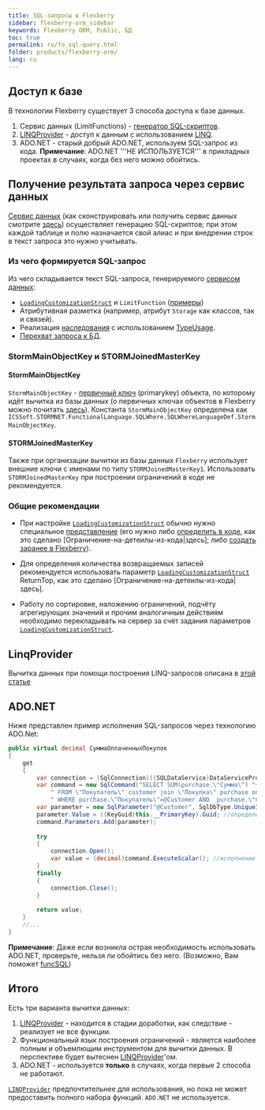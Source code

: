 ```yaml
---
title: SQL-запросы в Flexberry
sidebar: flexberry-orm_sidebar
keywords: Flexberry ORM, Public, БД
toc: true
permalink: ru/fo_sql-query.html
folder: products/flexberry-orm/
lang: ru
---
```


## Доступ к базе

В технологии Flexberry существует 3 способа доступа к базе данных.

1. Сервис данных (LimitFunctions) - [генератор SQL-скриптов](fo_function-list.html).
2. [LINQProvider](fo_linq-provider.html) - доступ к данным с использованием [LINQ](http://msdn.microsoft.com/ru-ru/library/bb397926.aspx).
3. ADO.NET - старый добрый ADO.NET, используем SQL-запрос из кода. __Примечание__: ADO.NET '''НЕ ИСПОЛЬЗУЕТСЯ''' в прикладных проектах в случаях, когда без него можно обойтись.

## Получение результата запроса через сервис данных

[Cервис данных](fo_data-service.html) (как сконструировать или получить cервис данных смотрите [здесь](construction--data-service.html)) осуществляет генерацию SQL-скриптов; при этом каждой таблице и полю назначается свой алиас и при внедрении строк в текст запроса это нужно учитывать.

### Из чего формируется SQL-запрос 

Из чего складывается текст SQL-запроса, генерируемого [сервисом данных](fo_data-service.html):

* [`LoadingCustomizationStruct`](fo_loading-customization-struct.html) и `LimitFunction` ([примеры](fo_function-list.html))
* Атрибутивная разметка (например, атрибут `Storage` как классов, так и связей).
* Реализация [наследования](fo_inheritance.html) с иcпользованием [TypeUsage](fo_type-usage-problem.html).
* [Перехват запроса к БД](fo_intercept-formation-sql-query.html).

### StormMainObjectKey и STORMJoinedMasterKey

#### StormMainObjectKey

`StormMainObjectKey` - [первичный ключ](http://msdn.microsoft.com/ru-ru/library/ms191236%28v=sql.90%29.aspx) (primarykey)  объекта, по которому идёт вычитка из базы данных (о первичных ключах объектов в Flexberry можно почитать [здесь](fo_primary-keys-objects.html)).
Константа `StormMainObjectKey` определена как `ICSSoft.STORMNET.FunctionalLanguage.SQLWhere.SQLWhereLanguageDef.StormMainObjectKey`.

#### STORMJoinedMasterKey

Также при организации вычитки из базы данных `Flexberry` использует внешние ключи с именами по типу `STORMJoinedMasterKey1`. Использовать `STORMJoinedMasterKey` при построении ограничений в коде не рекомендуется.

### Общие рекомендации

* При настройке [`LoadingCustomizationStruct`](fo_loading-customization-struct.html) обычно нужно специальное [представление](fo_view-def.html) (его нужно либо [определить в коде](fo_view-def.html), как это сделано [Ограничение-на-детеилы-из-кода|здесь]; либо [создать заранее в Flexberry](fo_data-classes.html)).

* Для определения количества возвращаемых записей рекомендуется использовать параметр [`LoadingCustomizationStruct`](fo_loading-customization-struct.html) ReturnTop, как это сделано [Ограничение-на-детеилы-из-кода|здесь].

* Работу по сортировке, наложению ограничений, подчёту агрегирующих значений и прочим аналогичным действиям необходимо перекладывать на сервер за счёт задания параметров [`LoadingCustomizationStruct`](fo_loading-customization-struct.html).

## LinqProvider

Вычитка данных при помощи построения LINQ-запросов описана в [этой статье](fo_linq-provider.html)

## ADO.NET

Ниже представлен пример исполнения SQL-запросов через технологию ADO.Net:

```csharp
public virtual decimal СуммаОплаченныхПокупок
{
	get
	{
		var connection = (SqlConnection)((SQLDataService)DataServiceProvider.DataService).GetConnection(); //получение подключения
		var command = new SqlCommand("SELECT SUM(purchase.\"Сумма\") "+
			" FROM \"Покупатель\" customer join \"Покупка\" purchase on customer.\"primaryKey\" = purchase.\"Покупатель\" "+
			" WHERE purchase.\"Покупатель\"=@Customer AND  purchase.\"Статус\" = \'Оплачено\' ", connection); //формирование запроса
		var parameter = new SqlParameter("@Customer", SqlDbType.UniqueIdentifier);
		parameter.Value = ((KeyGuid)this.__PrimaryKey).Guid; //определение значения параметра
		command.Parameters.Add(parameter);
		
		try
		{
			connection.Open();
			var value = (decimal)command.ExecuteScalar(); //исполнение запроса
		}
		finally
		{
			connection.Close();
		}
		
		return value;
	}
	//...
}
```

__Примечание__: Даже если возникла острая необходимость использовать ADO.NET, проверьте, нельзя ли обойтись без него. (Возможно, Вам поможет [funcSQL](func-s-q-l.html))

## Итого

Есть три варианта вычитки данных:

1. [LINQProvider](fo_linq-provider.html) - находится в стадии доработки, как следствие - реализует не все функции.
2. Функциональный язык построения ограничений - является наиболее полным и объемлющим инструментом для вычитки данных. В перспективе будет вытеснен [LINQProvider](fo_function-list.html)'ом.
3. ADO.NET - используется __только__ в случаях, когда первые 2 способа не работают.

[`LINQProvider`](fo_linq-provider.html) предпочтительнее для использования, но пока не может предоставить полного набора функций.
`ADO.NET` не используется.
